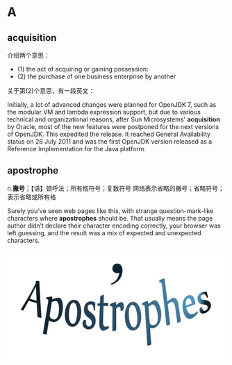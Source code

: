 # A

## acquisition

介绍两个意思：

- (1) the act of acquiring or gaining possession:
- (2) the purchase of one business enterprise by another

关于第(2)个意思，有一段英文：

Initially, a lot of advanced changes were planned for OpenJDK 7, such as the modular VM and lambda expression support, but due to various technical and organizational reasons, after Sun Microsystems' **acquisition** by Oracle, most of the new features were postponed for the next versions of OpenJDK. This expedited the release. It reached General Availability status on 28 July 2011 and was the first OpenJDK version released as a Reference Implementation for the Java platform.


## apostrophe

n.**撇号**；【语】顿呼法；所有格符号；复数符号
网络表示省略的撇号；省略符号；表示省略或所有格

Surely you’ve seen web pages like this, with strange question-mark-like characters where **apostrophes** should be. That usually means the page author didn’t declare their character encoding correctly, your browser was left guessing, and the result was a mix of expected and unexpected characters. 

![](images/apostrophes.jpg)


